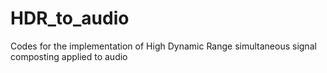 HDR_to_audio
============

Codes for the implementation of High Dynamic Range simultaneous signal composting applied to audio
